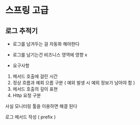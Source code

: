 # 스프링 고급


## 로그 추적기

- 로그를 남겨두는 걸 자동화 해야한다
- 로그를 남기는건 비즈니스 영역에 영향 x

- 요구사항

1. 메서드 호출에 걸린 시간
2. 정상 흐름과 예회 으름 구분 ( 예외 발생 시 예외 정보가 남아야 함 )
3. 메서드 호출의 깊이 표현
4. Http 요청 구분

사실 모니터링 툴을 이용하면 해결 된다


로그 메서드 작성 ( prefix )
